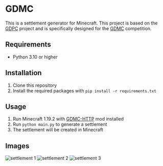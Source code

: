 # GDMC

This is a settlement generator for Minecraft. This project is based on the [GDPC](https://github.com/avdstaaij/gdpc) project and is specifically designed for the [GDMC](https://gendesignmc.engineering.nyu.edu/) competition.

## Requirements

- Python 3.10 or higher

## Installation

1. Clone this repository
2. Install the required packages with `pip install -r requirements.txt`

## Usage

1. Run Minecraft 1.19.2 with [GDMC-HTTP](https://github.com/Niels-NTG/gdmc_http_interface) mod installed
2. Run `python main.py` to generate a settlement
3. The settlement will be created in Minecraft

## Images

![settlement 1](https://i.imgur.com/6XUv0SL.png)
![settlement 2](https://i.imgur.com/d0zTQnf.png)
![settlement 3](https://i.imgur.com/oFyaGM5.png)
